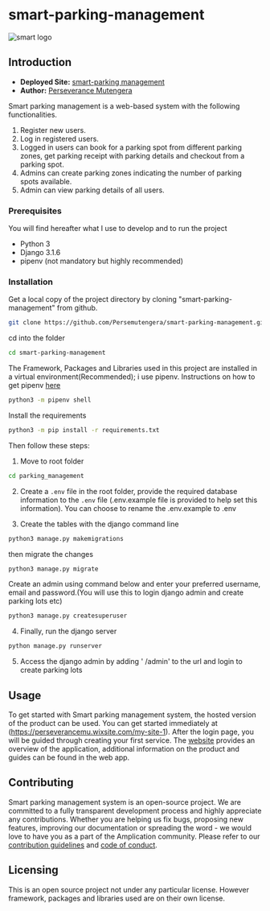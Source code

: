 # smart-parking-management

![smart logo](https://github.com/Persemutengera/Smart-parking-management/assets/123206539/2d96675c-46aa-4e2a-89f5-968f5484a722)

## Introduction 

- **Deployed Site:** [smart-parking management](https://perseverancemu.wixsite.com/parkease)
- **Author:** [Perseverance Mutengera](https://www.linkedin.com/in/perseverancemutengera/)

Smart parking management is a web-based system with the following functionalities.
1. Register new users.
2. Log in registered users.
3. Logged in users can book for a parking spot from different parking zones, get parking receipt with parking details and checkout from a parking spot.
4. Admins can create parking zones indicating the number of parking spots available.
5. Admin can view parking details of all users.

### Prerequisites
You will find hereafter what I use to develop and to run the project
* Python 3
* Django 3.1.6
* pipenv (not mandatory but highly recommended)

### Installation

Get a local copy of the project directory by cloning "smart-parking-management" from github.

```bash
git clone https://github.com/Persemutengera/smart-parking-management.git
```

cd into the folder

```bash
cd smart-parking-management
```

The Framework, Packages and Libraries used in this project are installed in a virtual environment(Recommended); i use pipenv. Instructions on how to get pipenv [here](https://pypi.org/project/pipenv/)

```bash
python3 -m pipenv shell
```

Install the requirements

```bash
python3 -m pip install -r requirements.txt
```

Then follow these steps:
1. Move to root folder 

```bash
cd parking_management
```
2. Create a `.env` file in the root folder, provide the required database information  to the `.env` file (.env.example file is provided to help set this information). You can choose to rename the .env.example to .env

3. Create the tables with the django command line

```bash
python3 manage.py makemigrations
```
then migrate the changes
 
```bash
python3 manage.py migrate
```

Create an admin using command below and enter your preferred username, email and password.(You will use this to login django admin and create parking lots etc)
 
```bash
python3 manage.py createsuperuser
```


4. Finally, run the django server

```bash
python manage.py runserver
```

5. Access the django admin by adding ' /admin' to the url and login to create parking lots

## Usage

To get started with Smart parking management system, the hosted version of the product can be used. You can get started immediately at (https://perseverancemu.wixsite.com/my-site-1). After the login page, you will be guided through creating your first service. The [website](https://perseverancemu.wixsite.com/my-site-1) provides an overview of the application, additional information on the product and guides can be found in the web app.

## Contributing

Smart parking management system is an open-source project. We are committed to a fully transparent development process and highly appreciate any contributions. Whether you are helping us fix bugs, proposing new features, improving our documentation or spreading the word - we would love to have you as a part of the Amplication community. Please refer to our [contribution guidelines](./CONTRIBUTING.md) and [code of conduct](./CODE_OF_CONDUCT.md).

## Licensing

This is an open source project not under any particular license.
However framework, packages and libraries used are on their own license.



   
